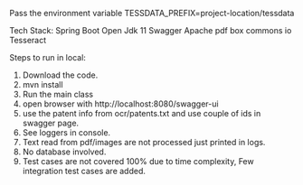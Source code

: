 Pass the environment variable TESSDATA_PREFIX=project-location/tessdata

Tech Stack: 
Spring Boot
Open Jdk 11
Swagger
Apache pdf box
commons io
Tesseract

Steps to run in local: 

1) Download the code.
2) mvn install
3) Run the main class
4) open browser with http://localhost:8080/swagger-ui
5) use the patent info from ocr/patents.txt and use couple of ids in swagger page.
6) See loggers in console.
7) Text read from pdf/images are not processed just printed in logs.
8) No database involved.
9) Test cases are not covered 100% due to time complexity, Few integration test cases are added.

